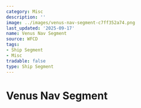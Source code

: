 ```yaml
---
category: Misc
description: ''
image: ../images/venus-nav-segment-c7ff352a74.png
last_updated: '2025-09-17'
name: Venus Nav Segment
source: WFCD
tags:
- Ship Segment
- Misc
tradable: false
type: Ship Segment
---
```


# Venus Nav Segment

